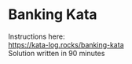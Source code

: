 # Banking Kata
Instructions here:\
https://kata-log.rocks/banking-kata \
Solution written in 90 minutes
